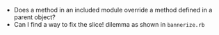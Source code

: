 * Does a method in an included module override a method defined in a parent object?
* Can I find a way to fix the slice! dilemma as shown in `bannerize.rb`





